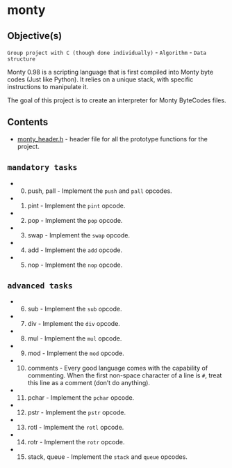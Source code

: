 # monty
## Objective(s)
``Group project with C (though done individually)`` - ``Algorithm`` - ``Data structure``

Monty 0.98 is a scripting language that is first compiled into Monty byte codes (Just like Python). It relies on a unique stack, with specific instructions to manipulate it. 

The goal of this project is to create an interpreter for Monty ByteCodes files.

## Contents

* [monty_header.h](https://github.com/j88moja-code/monty/blob/main/monty_header.h) - header     file for all the prototype functions for the project.

## ``mandatory tasks``

* 0. push, pall - Implement the `push` and `pall` opcodes.
* 1. pint - Implement the `pint` opcode.
* 2. pop - Implement the `pop` opcode.
* 3. swap - Implement the `swap` opcode.
* 4. add - Implement the `add` opcode.
* 5. nop - Implement the `nop` opcode.

## ``advanced tasks`` 

* 6. sub - Implement the `sub` opcode.
* 7. div - Implement the `div` opcode.
* 8. mul - Implement the `mul` opcode.
* 9. mod - Implement the `mod` opcode.
* 10. comments - Every good language comes with the capability of commenting. When the first non-space character of a line is `#`, treat this line as a comment (don’t do anything).
* 11. pchar - Implement the `pchar` opcode.
* 12. pstr - Implement the `pstr` opcode.
* 13. rotl - Implement the `rotl` opcode.
* 14. rotr - Implement the `rotr` opcode.
* 15. stack, queue - Implement the `stack` and `queue` opcodes.



